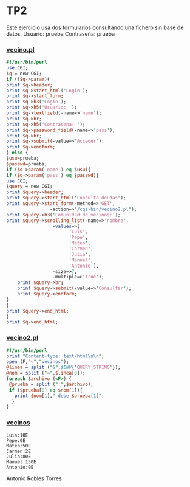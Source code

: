 # TP2

Este ejercicio usa dos formularios consultando una fichero sin base de datos.
Usuario: prueba
Contraseña: prueba

### [vecino.pl](https://github.com/Ansuan/TP2/blob/master/vecino.pl)
```perl
#!/usr/bin/perl
use CGI;
$q = new CGI;
if (!$q->param){
print $q->header;
print $q->start_html('Login');
print $q->start_form;
print $q->h3('Login');
print $q->h5('Usuario: ');
print $q->textfield(-name=>'name');
print $q->br;
print $q->h5('Contrasena: ');
print $q->password_field(-name=>'pass');
print $q->br;
print $q->submit(-value=>'Acceder');
print $q->endform;
} else {
$usu=prueba;
$passwd=prueba;
if ($q->param('name') eq $usu){
if ($q->param('pass') eq $passwd){ 
use CGI;
$query = new CGI;
print $query->header;
print $query->start_html('Consulta deudas');
print $query->start_form(-method=>'GET', 
    			-action=>"/cgi-bin/vecino2.pl");
print $query->h3('Comunidad de vecinos:');
print $query->scrolling_list(-name=>'nombre',
				 -values=>[
					   'Luis',
					   'Pepe',
					   'Mateo',
					   'Carmen',
					   'Julia',
					   'Manuel',
					   'Antonio'],
				 -size=>7,
				 -multiple=>'true');	
	print $query->br;
	print $query->submit(-value=>'Consultar');
	print $query->endform;
} 
}
print $query->end_html;
}
print $q->end_html;
```

### [vecino2.pl](https://github.com/Ansuan/TP2/blob/master/vecino2.pl)
```perl
#!/usr/bin/perl
print "Content-type: text/html\n\n";
open (F,"<","vecinos");
@linea = split ("&",$ENV{'QUERY_STRING'});
@nom = split ("=",$linea[0]);
foreach $archivo (<F>) {
 @prueba = split (":",$archivo);
 if ($prueba[0] eq $nom[1]){
   print $nom[1]," debe $prueba[1]";
  }
}
```

### [vecinos](https://github.com/Ansuan/TP2/blob/master/vecinos)
```plain
Luis:10E
Pepe:0E
Mateo:50E
Carmen:2E
Julia:80E
Manuel:150E
Antonio:0E
```

Antonio Robles Torres
